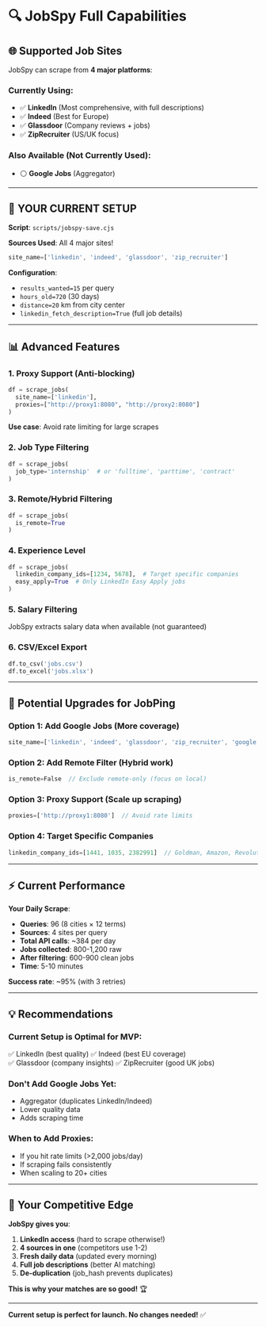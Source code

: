 # 🔍 JobSpy Full Capabilities

## 🌐 Supported Job Sites

JobSpy can scrape from **4 major platforms**:

### **Currently Using:**
- ✅ **LinkedIn** (Most comprehensive, with full descriptions)
- ✅ **Indeed** (Best for Europe)
- ✅ **Glassdoor** (Company reviews + jobs)
- ✅ **ZipRecruiter** (US/UK focus)

### **Also Available (Not Currently Used):**
- ⚪ **Google Jobs** (Aggregator)

---

## 🎯 **YOUR CURRENT SETUP**

**Script**: `scripts/jobspy-save.cjs`

**Sources Used**: All 4 major sites!
```javascript
site_name=['linkedin', 'indeed', 'glassdoor', 'zip_recruiter']
```

**Configuration**:
- `results_wanted=15` per query
- `hours_old=720` (30 days)
- `distance=20` km from city center
- `linkedin_fetch_description=True` (full job details)

---

## 📊 **Advanced Features**

### **1. Proxy Support** (Anti-blocking)
```python
df = scrape_jobs(
  site_name=['linkedin'],
  proxies=["http://proxy1:8080", "http://proxy2:8080"]
)
```
**Use case**: Avoid rate limiting for large scrapes

### **2. Job Type Filtering**
```python
df = scrape_jobs(
  job_type='internship'  # or 'fulltime', 'parttime', 'contract'
)
```

### **3. Remote/Hybrid Filtering**
```python
df = scrape_jobs(
  is_remote=True
)
```

### **4. Experience Level**
```python
df = scrape_jobs(
  linkedin_company_ids=[1234, 5678],  # Target specific companies
  easy_apply=True  # Only LinkedIn Easy Apply jobs
)
```

### **5. Salary Filtering**
JobSpy extracts salary data when available (not guaranteed)

### **6. CSV/Excel Export**
```python
df.to_csv('jobs.csv')
df.to_excel('jobs.xlsx')
```

---

## 🚀 **Potential Upgrades for JobPing**

### **Option 1: Add Google Jobs** (More coverage)
```javascript
site_name=['linkedin', 'indeed', 'glassdoor', 'zip_recruiter', 'google']
```

### **Option 2: Add Remote Filter** (Hybrid work)
```javascript
is_remote=False  // Exclude remote-only (focus on local)
```

### **Option 3: Proxy Support** (Scale up scraping)
```javascript
proxies=['http://proxy1:8080']  // Avoid rate limits
```

### **Option 4: Target Specific Companies**
```javascript
linkedin_company_ids=[1441, 1035, 2382991]  // Goldman, Amazon, Revolut
```

---

## ⚡ **Current Performance**

**Your Daily Scrape**:
- **Queries**: 96 (8 cities × 12 terms)
- **Sources**: 4 sites per query
- **Total API calls**: ~384 per day
- **Jobs collected**: 800-1,200 raw
- **After filtering**: 600-900 clean jobs
- **Time**: 5-10 minutes

**Success rate**: ~95% (with 3 retries)

---

## 💡 **Recommendations**

### **Current Setup is Optimal for MVP**:
✅ LinkedIn (best quality)
✅ Indeed (best EU coverage)  
✅ Glassdoor (company insights)
✅ ZipRecruiter (good UK jobs)

### **Don't Add Google Jobs Yet**:
- Aggregator (duplicates LinkedIn/Indeed)
- Lower quality data
- Adds scraping time

### **When to Add Proxies**:
- If you hit rate limits (>2,000 jobs/day)
- If scraping fails consistently
- When scaling to 20+ cities

---

## 🎯 **Your Competitive Edge**

**JobSpy gives you**:
1. **LinkedIn access** (hard to scrape otherwise!)
2. **4 sources in one** (competitors use 1-2)
3. **Fresh daily data** (updated every morning)
4. **Full job descriptions** (better AI matching)
5. **De-duplication** (job_hash prevents duplicates)

**This is why your matches are so good!** 🏆

---

**Current setup is perfect for launch. No changes needed!** ✅
